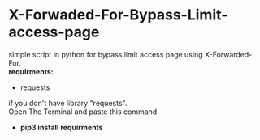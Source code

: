 # X-Forwaded-For-Bypass-Limit-access-page
simple script in python for bypass limit access page using X-Forwarded-For.
<br>
<strong>requirments:</strong>
<ul>
  <li>requests</li>
</ul>
if you don't have library "requests". 
<br>
Open The Terminal and paste this command
<ul>
  <li><strong>pip3 install requirments</strong></li>
  
</ul>

